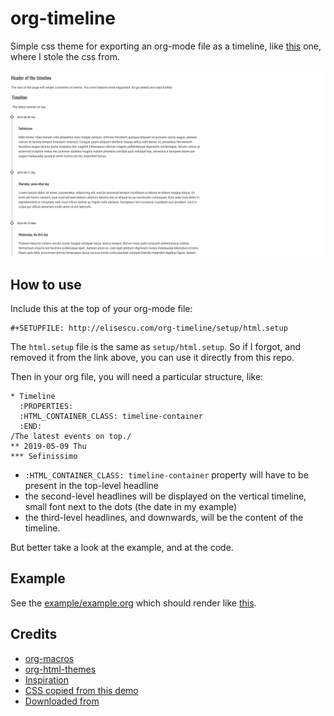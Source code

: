 # org-timeline

Simple css theme for exporting an org-mode file as a timeline, like [this](http://codepen.io/NielsVoogt/pen/MbMMxv/) one, where I stole the css from.

![example](example/example.png)

## How to use
Include this at the top of your org-mode file:
```
#+SETUPFILE: http://elisescu.com/org-timeline/setup/html.setup
```
The `html.setup` file is the same as `setup/html.setup`. So if I forgot, and removed it from the link above, you can use it directly from this repo.

Then in your org file, you will need a particular structure, like:
```
* Timeline
  :PROPERTIES:
  :HTML_CONTAINER_CLASS: timeline-container
  :END:
/The latest events on top./
** 2019-05-09 Thu
*** Sefinissimo
```

- `:HTML_CONTAINER_CLASS: timeline-container` property will have to be present in the top-level headline
- the second-level headlines will be displayed on the vertical timeline, small font next to the dots (the date in my example)
- the third-level headlines, and downwards, will be the content of the timeline.

But better take a look at the example, and at the code.

## Example
See the [example/example.org](example/example.org) which should render like [this](http://elisescu.com/org-timeline/example/example.html).

## Credits
- [org-macros](https://github.com/fniessen/org-macros)
- [org-html-themes](https://github.com/fniessen/org-html-themes/)
- [Inspiration](https://freefrontend.com/css-timelines/)
- [CSS copied from this demo](http://codepen.io/NielsVoogt/pen/MbMMxv/)
- [Downloaded from](https://freefrontend.com/assets/zip/css-timelines/single-div-timeline.zip)

